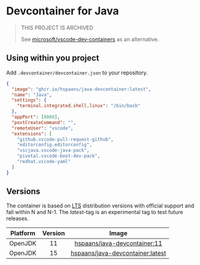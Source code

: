 # Devcontainer for Java

> THIS PROJECT IS ARCHIVED
>
> See [microsoft/vscode-dev-containers][repo] as an alternative.
> 

## Using within you project

Add `.devcontainer/devcontainer.json` to your repository.

```json
{
  "image": "ghcr.io/hspaans/java-devcontainer:latest",
  "name": "Java",
  "settings": {
    "terminal.integrated.shell.linux": "/bin/bash"
  },
  "appPort": [8080],
  "postCreateCommand": "",
  "remoteUser": "vscode",
  "extensions": [
    "github.vscode-pull-request-github",
    "editorconfig.editorconfig",
    "vscjava.vscode-java-pack",
    "pivotal.vscode-boot-dev-pack",
    "redhat.vscode-yaml"
  ]
}
```

## Versions

The container is based on [LTS](https://en.wikipedia.org/wiki/Long-term_support) distribution versions with official support and fall within N and N-1. The *latest*-tag is an experimental tag to test future releases.

| Platform | Version | Image |
|:--------:|:-------:|:-----:|
| OpenJDK  | 11      | [hspaans/java-devcontainer:11][java-devcontainer:11]         |
| OpenJDK  | 15      | [hspaans/java-devcontainer:latest][java-devcontainer:latest] |

[java-devcontainer:latest]: ghcr.io/hspaans/java-devcontainer:latest
[java-devcontainer:11]: ghcr.io/hspaans/java-devcontainer:11
[repo]: https://github.com/microsoft/vscode-dev-containers/tree/master/containers/java
